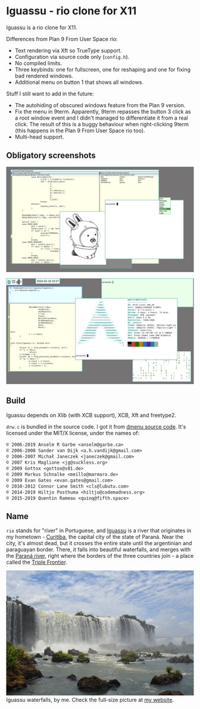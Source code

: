 # Iguassu - rio clone for X11

Iguassu is a rio clone for X11.

Differences from Plan 9 From User Space rio:  
- Text rendering via Xft so TrueType support.  
- Configuration via source code only (`config.h`).  
- No compiled limits.  
- Three keybinds: one for fullscreen, one for reshaping and one for fixing bad
  rendered windows.  
- Additional menu on button 1 that shows all windows.  

Stuff I still want to add in the future:  
- The autohiding of obscured windows feature from the Plan 9 version.  
- Fix the menu in 9term. Apparently, 9term repasses the button 3 click as a root
  window event and I didn't managed to differentiate it from a real click. The
  result of this is a buggy behaviour when right-clicking 9term (this happens in
  the Plan 9 From User Space rio too).  
- Multi-head support.  

## Obligatory screenshots

![Iguassu Window Manager](screenshot.png)

![Iguassu Window Manager](screenshot2.png)

## Build

Iguassu depends on Xlib (with XCB support), XCB, Xft and freetype2.

`drw.c` is bundled in the source code. I got it from [dmenu source
code](http://tools.suckless.org/dmenu/). It's licensed under the MIT/X license,
under the names of:

```
© 2006-2019 Anselm R Garbe <anselm@garbe.ca>
© 2006-2008 Sander van Dijk <a.h.vandijk@gmail.com>
© 2006-2007 Michał Janeczek <janeczek@gmail.com>
© 2007 Kris Maglione <jg@suckless.org>
© 2009 Gottox <gottox@s01.de>
© 2009 Markus Schnalke <meillo@marmaro.de>
© 2009 Evan Gates <evan.gates@gmail.com>
© 2010-2012 Connor Lane Smith <cls@lubutu.com>
© 2014-2019 Hiltjo Posthuma <hiltjo@codemadness.org>
© 2015-2019 Quentin Rameau <quinq@fifth.space>
```

## Name

`rio` stands for "river" in Portuguese, and
[Iguassu](https://en.wikipedia.org/wiki/Iguazu_River) is a river that originates
in my hometown - [Curitiba](https://en.wikipedia.org/wiki/Curitiba), the capital
city of the state of Paraná. Near the city, it's almost dead, but it crosses the
entire state until the argentinian and paraguayan border. There, it falls into
beautiful waterfalls, and merges with the [Paraná
river](https://en.wikipedia.org/wiki/Paran%C3%A1_River), right where the borders
of the three countries join - a place called the [Triple
Frontier](https://en.wikipedia.org/wiki/Triple_Frontier).

![Iguassu waterfalls](iguassu-waterfalls.jpg)
Iguassu waterfalls, by me. Check the full-size picture at [my
website](https://gboncoffee.github.io).

